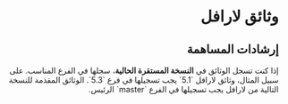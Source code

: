 <div dir="rtl">
<h1>وثائق لارافل</h1>

<h2>إرشادات المساهمة</h2>
<p>
إذا كنت تسجل الوثائق في <b>النسخة المستقرة الحالية</b>، سجلها في الفرع المناسب. على سبيل المثال، وثائق لارافل `5.1` يجب تسجيلها في فرع `5.3`. الوثائق المقذمة للنسخة التالية من لارافل يجب تسجيلها في الفرع `master` الرئيس.
</p>
</div>

